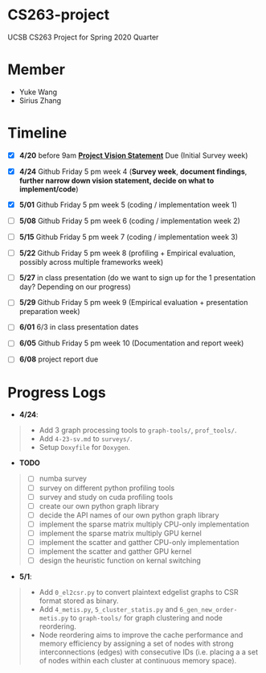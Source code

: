 # CS263-project
UCSB CS263 Project for Spring 2020 Quarter

# Member
* Yuke Wang
* Sirius Zhang

# Timeline 
- [x] **4/20** before 9am **[Project Vision Statement](https://docs.google.com/document/d/18AirkZSKz2w8TKl34t-w3aCTzGhYfbj87K1c0o_LhVQ/edit?usp=sharing)** Due (Initial Survey week)
- [x] **4/24** Github Friday 5 pm week 4 (**Survey week**, **document findings**, **further narrow down vision statement, decide on what to implement/code**)
- [x] **5/01**  Github Friday 5 pm week 5 (coding / implementation week 1)
- [ ] **5/08**  Github Friday 5 pm week 6 (coding / implementation week 2)
- [ ] **5/15** Github Friday 5 pm week 7 (coding / implementation week 3)
- [ ] **5/22** Github Friday 5 pm week 8 (profiling + Empirical evaluation, possibly across multiple frameworks week)
- [ ] **5/27** in class presentation (do we want to sign up for the 1 presentation day? Depending on our progress)
- [ ] **5/29** Github Friday 5 pm week 9 (Empirical evaluation + presentation preparation week)
- [ ] **6/01**  6/3 in class presentation dates
- [ ] **6/05**  Github Friday 5 pm week 10 (Documentation and report week)
- [ ] **6/08**  project report due


# Progress Logs
* **4/24**: 
> + Add 3 graph processing tools to `graph-tools/`, `prof_tools/`. 
> + Add `4-23-sv.md` to `surveys/`. 
> + Setup `Doxyfile` for `Doxygen`.

* **TODO**
> - [ ] numba survey
> - [ ] survey on different python profiling tools
> - [ ] survey and study on cuda profiling tools
> - [ ] create our own python graph library
> - [ ] decide the API names of our own python graph library
> - [ ] implement the sparse matrix multiply CPU-only implementation
> - [ ] implement the sparse matrix multiply GPU kernel
> - [ ] implement the scatter and gatther CPU-only implementation
> - [ ] implement the scatter and gatther GPU kernel
> - [ ] design the heuristic function on kernal switching

* **5/1**:
> + Add `0_el2csr.py` to convert plaintext edgelist graphs to CSR format stored as binary.
> + Add `4_metis.py`, `5_cluster_statis.py` and `6_gen_new_order-metis.py` to `graph-tools/` for graph clustering and node reordering. 
> + Node reordering aims to improve the cache performance and memory efficiency by assigning a set of nodes with strong interconnections (edges) with consecutive IDs (i.e. placing a a set of nodes within each cluster at continuous memory space).  



